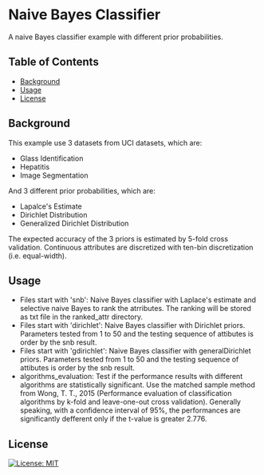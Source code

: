 # Naive Bayes Classifier

A naive Bayes classifier example with different prior probabilities.

## Table of Contents

- [Background](#background)
- [Usage](#usage)
- [License](#license)

## Background

This example use 3 datasets from UCI datasets, which are:
- Glass Identification 
- Hepatitis
- Image Segmentation

And 3 different prior probabilities, which are:
- Lapalce's Estimate 
- Dirichlet Distribution
- Generalized Dirichlet Distribution

The expected accuracy of the 3 priors is estimated by 5-fold cross validation. Continuous attributes are discretized with ten-bin discretization (i.e. equal-width).

## Usage

- Files start with 'snb': Naive Bayes classifier with Laplace's estimate and selective naive Bayes to rank the atrributes. The ranking will be stored as txt file in the ranked_attr directory.
- Files start with 'dirichlet': Naive Bayes classifier with Dirichlet priors. Parameters tested from 1 to 50 and the testing sequence of attibutes is order by the snb result.
- Files start with 'gdirichlet': Naive Bayes classifier with generalDirichlet priors. Parameters tested from 1 to 50 and the testing sequence of attibutes is order by the snb result.
- algorithms_evaluation: Test if the performance results with different algorithms are statistically significant. Use the matched sample method from Wong, T. T., 2015 (Performance evaluation of classification algorithms by k-fold and leave-one-out cross validation). Generally speaking, with a confidence interval of 95%, the performances are significantly defferent only if the t-value is greater 2.776.

## License

[![License: MIT](https://img.shields.io/badge/License-MIT-yellow.svg)](https://opensource.org/licenses/MIT)